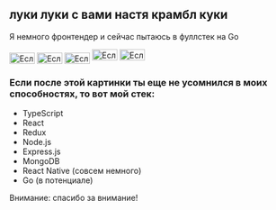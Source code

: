 ## луки луки с вами настя крамбл куки

Я немного фронтендер и сейчас пытаюсь в фуллстек на Go

<div style={
  display: grid;
  flex-direction: row;
}>
  <img src="https://i.pinimg.com/736x/e2/67/7d/e2677d29af3debed17ef017ab2eb25ba.jpg" alt="Если вы сомневаетесь, что я умею программировать, то праивльно делаете" width="45" height="20" align="center">
  <img src="https://i.pinimg.com/736x/e2/67/7d/e2677d29af3debed17ef017ab2eb25ba.jpg" alt="Если вы сомневаетесь, что я умею программировать, то праивльно делаете" width="45" height="20" align="center">
  <img src="https://i.pinimg.com/736x/e2/67/7d/e2677d29af3debed17ef017ab2eb25ba.jpg" alt="Если вы сомневаетесь, что я умею программировать, то праивльно делаете" width="45" height="20" align="center">
  <img src="https://i.pinimg.com/736x/a3/6a/d9/a36ad94ee31c147f1676ae03775c0592.jpg" alt="Если вы сомневаетесь, что я умею программировать, то праивльно делаете" width="45" height="20">
  <img src="https://i.pinimg.com/736x/b5/45/9e/b5459ea29424e4cf783ebae57d2d7ae2.jpg" alt="Если вы сомневаетесь, что я умею программировать, то праивльно делаете" width="45" height="20">
</div>

### Если после этой картинки ты еще не усомнился в моих способностях, то вот мой стек:
- TypeScript
- React
- Redux
- Node.js
- Express.js
- MongoDB
- React Native (совсем немного)
- Go (в потенциале)

Внимание: спасибо за внимание!
